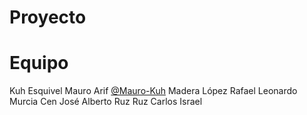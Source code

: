 # Proyecto
# Equipo 
Kuh Esquivel Mauro Arif [@Mauro-Kuh](https://github.com/Mau1227 "Click Aquí")
Madera López Rafael Leonardo
Murcia Cen José Alberto
Ruz Ruz Carlos Israel
